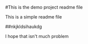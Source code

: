 #This is the demo project readme file

This is a simple readme file

##nkjkldsihaukdg

I hope that isn't much problem